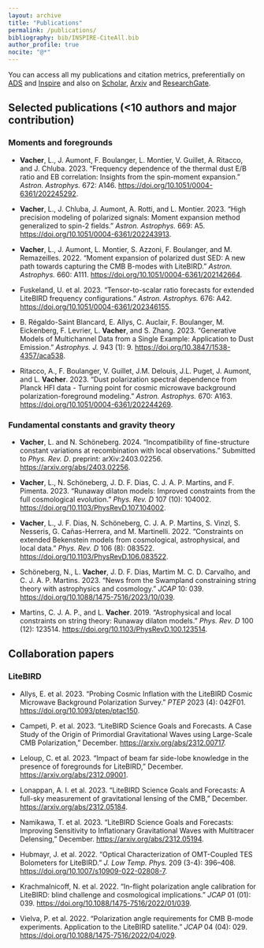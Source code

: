 ```yaml
---
layout: archive
title: "Publications"
permalink: /publications/
bibliography: bib/INSPIRE-CiteAll.bib
author_profile: true
nocite: "@*"
---
```


[comment]: <pandoc -t markdown_strict --citeproc publications.md -o publications-list.md --bibliography bib/INSPIRE-CiteAll.bib>

You can access all my publications and citation metrics, preferentially
on [ADS](https://ui.adsabs.harvard.edu/search/q=orcid%3A0000-0001-9551-1417&sort=date+desc) and [Inspire](https://inspirehep.net/authors/1969120?ui-citation-summary=true)
and also on [Scholar](https://scholar.google.com/citations?user=uLb6OyYAAAAJ&hl=fr&authuser=1),
[Arxiv](https://arxiv.org/search/astro-ph?searchtype=author&query=**Vacher**%2C+L)
and [ResearchGate](https://www.researchgate.net/profile/Leo-**Vacher**).

## Selected publications (<10 authors and major contribution)

### Moments and foregrounds


- **Vacher**, L., J. Aumont, F. Boulanger, L. Montier, V. Guillet, A. Ritacco, and J. Chluba. 2023.
“<span class="nocase">Frequency dependence of the thermal dust E/B ratio
and EB correlation: Insights from the spin-moment expansion</span>.”
*Astron. Astrophys.* 672: A146. <https://doi.org/10.1051/0004-6361/202245292>.

- **Vacher**, L., J. Chluba, J. Aumont, A. Rotti, and L.
Montier. 2023. “<span class="nocase">High precision modeling of
polarized signals: Moment expansion method generalized to spin-2
fields</span>.” *Astron. Astrophys.* 669: A5. <https://doi.org/10.1051/0004-6361/202243913>.

- **Vacher**, L., J. Aumont, L. Montier, S. Azzoni, F. Boulanger, and M.
Remazeilles. 2022. “<span class="nocase">Moment expansion of polarized
dust SED: A new path towards capturing the CMB B-modes with
LiteBIRD</span>.” *Astron. Astrophys.* 660: A111. <https://doi.org/10.1051/0004-6361/202142664>.

- Fuskeland, U. et al. 2023. “<span class="nocase">Tensor-to-scalar ratio
forecasts for extended LiteBIRD frequency configurations</span>.”
*Astron. Astrophys.* 676: A42. <https://doi.org/10.1051/0004-6361/202346155>.

- B. Régaldo-Saint Blancard, E. Allys, C. Auclair, F.
Boulanger, M. Eickenberg, F. Levrier, L. **Vacher**, and S.
Zhang. 2023. “<span class="nocase">Generative Models of Multichannel
Data from a Single Example: Application to Dust Emission</span>.”
*Astrophys. J.* 943 (1): 9. <https://doi.org/10.3847/1538-4357/aca538>.

- Ritacco, A., F. Boulanger, V. Guillet, J.M.
Delouis, J.L. Puget, J. Aumont, and L. **Vacher**. 2023.
“<span class="nocase">Dust polarization spectral dependence from Planck
HFI data - Turning point for cosmic microwave background
polarization-foreground modeling</span>.” *Astron. Astrophys.* 670:
A163. <https://doi.org/10.1051/0004-6361/202244269>.


### Fundamental constants and gravity theory

- **Vacher**, L. and N. Schöneberg. 2024. “<span class="nocase">Incompatibility of fine-structure constant variations at recombination with local observations</span>.”
Submitted to *Phys. Rev. D*. preprint: arXiv:2403.02256. <https://arxiv.org/abs/2403.02256>.

- **Vacher**, L., N. Schöneberg, J. D. F. Dias, C. J. A. P. Martins, and
F. Pimenta. 2023. “<span class="nocase">Runaway dilaton models:
Improved constraints from the full cosmological evolution</span>.”
*Phys. Rev. D* 107 (10): 104002. <https://doi.org/10.1103/PhysRevD.107.104002>.

- **Vacher**, L., J. F. Dias, N. Schöneberg, C. J. A. P. Martins, S.
Vinzl, S. Nesseris, G. Cañas-Herrera, and M. Martinelli. 2022. “<span class="nocase">Constraints on extended Bekenstein models
from cosmological, astrophysical, and local data</span>.” *Phys. Rev. D*
106 (8): 083522. <https://doi.org/10.1103/PhysRevD.106.083522>.

- Schöneberg, N., L. **Vacher**, J. D. F. Dias, Martim M. C. D. Carvalho,
and C. J. A. P. Martins. 2023. “<span class="nocase">News from the
Swampland constraining string theory with astrophysics and
cosmology</span>.” *JCAP* 10: 039. <https://doi.org/10.1088/1475-7516/2023/10/039>.

- Martins, C. J. A. P., and L. **Vacher**. 2019. “<span class="nocase">Astrophysical and local constraints on string
theory: Runaway dilaton models</span>.” *Phys. Rev. D* 100 (12): 123514. <https://doi.org/10.1103/PhysRevD.100.123514>.

## Collaboration papers

### LiteBIRD

- Allys, E. et al. 2023. “<span class="nocase">Probing Cosmic Inflation
with the LiteBIRD Cosmic Microwave Background Polarization
Survey</span>.” *PTEP* 2023 (4): 042F01. <https://doi.org/10.1093/ptep/ptac150>.


- Campeti, P. et al. 2023. “<span class="nocase">LiteBIRD Science Goals
and Forecasts. A Case Study of the Origin of Primordial Gravitational
Waves using Large-Scale CMB Polarization</span>,” December. <https://arxiv.org/abs/2312.00717>.

- Leloup, C. et al. 2023. “<span class="nocase">Impact of beam far
side-lobe knowledge in the presence of foregrounds for LiteBIRD</span>,”
December. <https://arxiv.org/abs/2312.09001>.

- Lonappan, A. I. et al. 2023. “<span class="nocase">LiteBIRD Science
Goals and Forecasts: A full-sky measurement of gravitational lensing of
the CMB</span>,” December. <https://arxiv.org/abs/2312.05184>.


- Namikawa, T. et al. 2023. “<span class="nocase">LiteBIRD Science Goals
and Forecasts: Improving Sensitivity to Inflationary Gravitational Waves
with Multitracer Delensing</span>,” December. <https://arxiv.org/abs/2312.05194>.

- Hubmayr, J. et al. 2022. “<span class="nocase">Optical Characterization
of OMT-Coupled TES Bolometers for LiteBIRD</span>.” *J. Low Temp. Phys.*
209 (3-4): 396–408. <https://doi.org/10.1007/s10909-022-02808-7>.

- Krachmalnicoff, N. et al. 2022. “<span class="nocase">In-flight
polarization angle calibration for LiteBIRD: blind challenge and
cosmological implications</span>.” *JCAP* 01 (01): 039. <https://doi.org/10.1088/1475-7516/2022/01/039>.

- Vielva, P. et al. 2022. “<span class="nocase">Polarization angle
requirements for CMB B-mode experiments. Application to the LiteBIRD
satellite</span>.” *JCAP* 04 (04): 029. <https://doi.org/10.1088/1475-7516/2022/04/029>.


